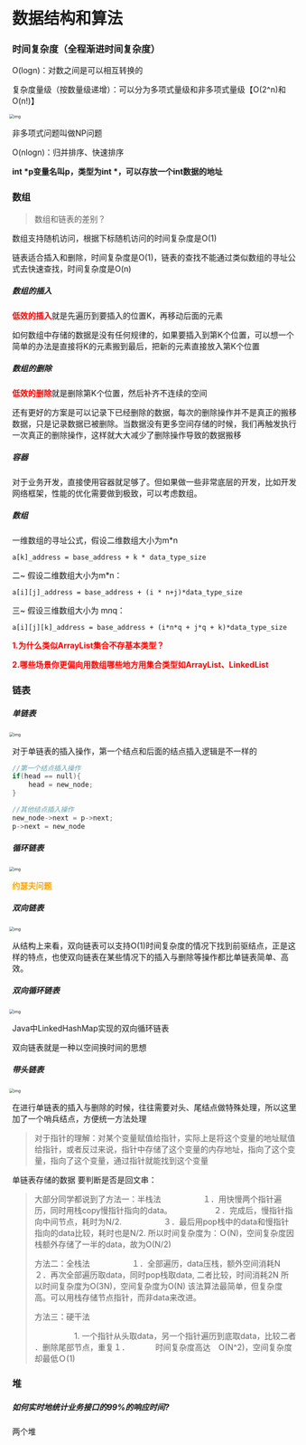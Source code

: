 # 数据结构和算法

### 时间复杂度（全程渐进时间复杂度）

O(logn)：对数之间是可以相互转换的

复杂度量级（按数量级递增）：可以分为多项式量级和非多项式量级【O(2^n)和O(n!)】

<img src="https://static001.geekbang.org/resource/image/37/0a/3723793cc5c810e9d5b06bc95325bf0a.jpg?" alt="img" style="zoom:50%;margin-left:-10px;" />

非多项式问题叫做NP问题

O(nlogn)：归并排序、快速排序



<strong>int *p变量名叫p，类型为int *，可以存放一个int数据的地址</strong>



### 数组

> 数组和链表的差别？

数组支持随机访问，根据下标随机访问的时间复杂度是O(1)

链表适合插入和删除，时间复杂度是O(1)，链表的查找不能通过类似数组的寻址公式去快速查找，时间复杂度是O(n)

 

##### 数组的插入

<strong style="color:red">低效的插入</strong>就是先遍历到要插入的位置K，再移动后面的元素

如何数组中存储的数据是没有任何规律的，如果要插入到第K个位置，可以想一个简单的办法是直接将K的元素搬到最后，把新的元素直接放入第K个位置

##### 数组的删除

<strong style="color:red">低效的删除</strong>就是删除第K个位置，然后补齐不连续的空间

还有更好的方案是可以记录下已经删除的数据，每次的删除操作并不是真正的搬移数据，只是记录数据已被删除。当数据没有更多空间存储的时候，我们再触发执行一次真正的删除操作，这样就大大减少了删除操作导致的数据搬移



##### 容器

对于业务开发，直接使用容器就足够了。但如果做一些非常底层的开发，比如开发网络框架，性能的优化需要做到极致，可以考虑数组。

##### 数组

一维数组的寻址公式，假设二维数组大小为m*n

``` 
a[k]_address = base_address + k * data_type_size
```

二~ 假设二维数组大小为m*n：

``` 
a[i][j]_address = base_address + (i * n+j)*data_type_size
```

三~ 假设三维数组大小为 m*n*q：

``` 
a[i][j][k]_address = base_address + (i*n*q + j*q + k)*data_type_size
```



<strong style="color:red">1.为什么类似ArrayList集合不存基本类型？</strong>

<strong style="color:red">2.哪些场景你更偏向用数组哪些地方用集合类型如ArrayList、LinkedList</strong>



### 链表

##### 单链表

<img src="https://static001.geekbang.org/resource/image/b9/eb/b93e7ade9bb927baad1348d9a806ddeb.jpg?" alt="img" style="zoom:50%;margin-left:-10px;" />

对于单链表的插入操作，第一个结点和后面的结点插入逻辑是不一样的

```c
//第一个结点插入操作
if(head == null){
	head = new_node;
}

//其他结点插入操作
new_node->next = p->next;
p->next = new_node
```





##### 循环链表

<img src="https://static001.geekbang.org/resource/image/86/55/86cb7dc331ea958b0a108b911f38d155.jpg?" alt="img" style="zoom:50%;margin-left:-10px;" />

<strong style="color:orange">约瑟夫问题</strong>



##### 双向链表

<img src="https://static001.geekbang.org/resource/image/cb/0b/cbc8ab20276e2f9312030c313a9ef70b.jpg" alt="img" style="zoom:50%;margin-left:-10px;" />

从结构上来看，双向链表可以支持O(1)时间复杂度的情况下找到前驱结点，正是这样的特点，也使双向链表在某些情况下的插入与删除等操作都比单链表简单、高效。



##### 双向循环链表

<img src="https://static001.geekbang.org/resource/image/d1/91/d1665043b283ecdf79b157cfc9e5ed91.jpg" alt="img" style="zoom:50%;margin-left:-10px;" />

Java中LinkedHashMap实现的双向循环链表

双向链表就是一种以空间换时间的思想



##### 带头链表

<img src="https://static001.geekbang.org/resource/image/7d/c7/7d22d9428bdbba96bfe388fe1e3368c7.jpg?" alt="img" style="zoom:50%;margin-left:-10px;" />

在进行单链表的插入与删除的时候，往往需要对头、尾结点做特殊处理，所以这里加了一个哨兵结点，方便统一方法处理



> 对于指针的理解：对某个变量赋值给指针，实际上是将这个变量的地址赋值给指针，或者反过来说，指针中存储了这个变量的内存地址，指向了这个变量，指向了这个变量，通过指针就能找到这个变量







单链表存储的数据 要判断是否是回文串：

>  大部分同学都说到了方法一：半栈法
> 　　　　　１．用快慢两个指针遍历，同时用栈copy慢指针指向的data。
> 　　　　　２．完成后，慢指针指向中间节点，耗时为N/2.
> 　　　　　３．最后用pop栈中的data和慢指针指向的data比较，耗时也是N/2.
>      所以时间复杂度为：Ｏ(N)，空间复杂度因栈额外存储了一半的data，故为O(N/2)
>
> 方法二：全栈法
> 　　　　　１．全部遍历，data压栈，额外空间消耗N
>           ２．再次全部遍历取data，同时pop栈取data, 二者比较，时间消耗2N
>      所以时间复杂度为O(3N)，空间复杂度为O(N)
>      该法算法最简单，但复杂度高。可以用栈存储节点指针，而非data来改进。
>
> 方法三：硬干法
>
>    　　　　　1. 一个指针从头取data，另一个指针遍历到底取data，比较二者
>            ．删除尾部节点，重复１．
>            　　　时间复杂度高达　O(N^2)，空间复杂度却最低Ｏ(1)





### 堆

##### 如何实时地统计业务接口的99%的响应时间?

两个堆


